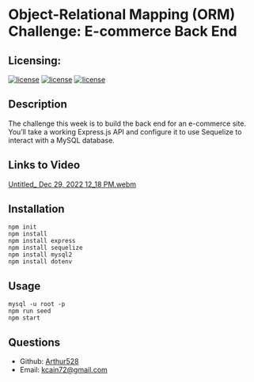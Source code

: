 # Object-Relational Mapping (ORM) Challenge: E-commerce Back End


## Licensing:
[![license](https://img.shields.io/badge/Shark-great%20white-red)](https://shields.io)
[![license](https://img.shields.io/badge/license-MIT-brightgreen)](https://shields.io)
[![license](https://img.shields.io/badge/license-MIT-brightgreen)](https://shields.io)

## Description
The challenge this week is to build the back end for an e-commerce site. You’ll take a working Express.js API and configure it to use Sequelize to interact with a MySQL database.

## Links to Video

[Untitled_ Dec 29, 2022 12_18 PM.webm](https://user-images.githubusercontent.com/113845043/210010566-03123953-6aa8-4948-8b16-f8d6bcee100c.webm)


## Installation
    npm init
    npm install 
    npm install express
    npm install sequelize
    npm install mysql2
    npm install dotenv

## Usage
    mysql -u root -p
    npm run seed
    npm start

## Questions
- Github: [Arthur528](https://github.com/Arthur528/project-great-white)
- Email: kcain72@gmail.com

